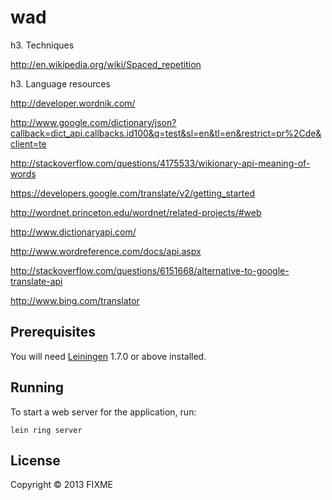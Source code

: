 # wad

h3. Techniques

http://en.wikipedia.org/wiki/Spaced_repetition

h3. Language resources

http://developer.wordnik.com/

http://www.google.com/dictionary/json?callback=dict_api.callbacks.id100&q=test&sl=en&tl=en&restrict=pr%2Cde&client=te

http://stackoverflow.com/questions/4175533/wikionary-api-meaning-of-words

https://developers.google.com/translate/v2/getting_started

http://wordnet.princeton.edu/wordnet/related-projects/#web

http://www.dictionaryapi.com/

http://www.wordreference.com/docs/api.aspx

http://stackoverflow.com/questions/6151668/alternative-to-google-translate-api

http://www.bing.com/translator

## Prerequisites

You will need [Leiningen][1] 1.7.0 or above installed.

[1]: https://github.com/technomancy/leiningen

## Running

To start a web server for the application, run:

    lein ring server

## License

Copyright © 2013 FIXME
